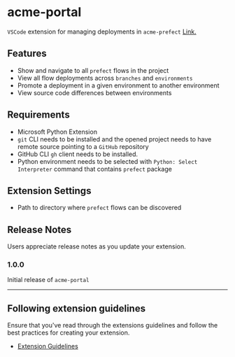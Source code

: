 # acme-portal

`VSCode` extension for managing deployments in `acme-prefect` [Link.](https://github.com/blackwhitehere/acme-prefect)

## Features

* Show and navigate to all `prefect` flows in the project
* View all flow deployments across `branches` and `environments`
* Promote a deployment in a given environment to another environment
* View source code differences between environments

## Requirements

* Microsoft Python Extension
* `git` CLI needs to be installed and the opened project needs to have remote source pointing to a `GitHub` repository
* GitHub CLI `gh` client needs to be installed.
* Python environment needs to be selected with `Python: Select Interpreter` command that contains `prefect` package

## Extension Settings

* Path to directory where `prefect` flows can be discovered

## Release Notes

Users appreciate release notes as you update your extension.

### 1.0.0

Initial release of `acme-portal`

---

## Following extension guidelines

Ensure that you've read through the extensions guidelines and follow the best practices for creating your extension.

* [Extension Guidelines](https://code.visualstudio.com/api/references/extension-guidelines)